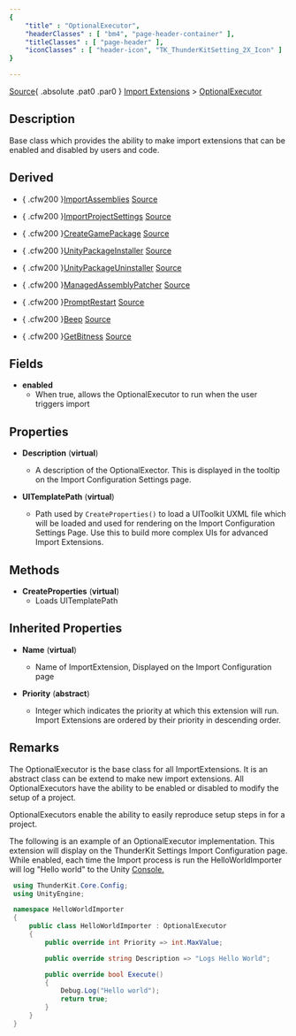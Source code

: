 ```yaml
---
{ 
	"title" : "OptionalExecutor",
	"headerClasses" : [ "bm4", "page-header-container" ],
	"titleClasses" : [ "page-header" ],
	"iconClasses" : [ "header-icon", "TK_ThunderKitSetting_2X_Icon" ]
}

---
```

[Source](assetlink://GUID/a87a9f1780c348d4080afaf9971d3a7e){ .absolute .pat0 .par0 }
[Import Extensions](documentation://GUID/00b9d411fd716fd4893e9cb7c7811f0c) >
[OptionalExecutor](documentation://GUID/e80287c690b4c0742a39805bede11894)

## Description

Base class which provides the ability to make import extensions that can be 
enabled and disabled by users and code. 



## Derived 
 - { .cfw200 }[ImportAssemblies](documentation://GUID/b216ba4bf77cd2b4eacfed464cc6540e)
[Source](assetlink://GUID/a87a9f1780c348d4080afaf9971d3a7e)

 - { .cfw200 }[ImportProjectSettings](documentation://GUID/f6ef601f07def774daf73785ec0540ea)
[Source](assetlink://GUID/3b40885578be10f4785f1fa347e9fefa) 

 - { .cfw200 }[CreateGamePackage](documentation://GUID/c72319cdfed39d34caab9a31e63e23ad)
[Source](assetlink://GUID/a4e66fd1b2f0a6b4e951af502eba5a2b) 

 - { .cfw200 }[UnityPackageInstaller](documentation://GUID/03891ed5d95f7ab48886fac5c76769b2)
[Source](assetlink://GUID/213e13d5b2469964d921c60eadde042c) 

 - { .cfw200 }[UnityPackageUninstaller](documentation://GUID/741f8e5d5c63e5640bbf7c9334a597a9)
[Source](assetlink://GUID/469f8ad306016a44e877a98c0db1d815) 

 - { .cfw200 }[ManagedAssemblyPatcher](documentation://GUID/ce92779cb49e6bb448fd6987a24d4296)
[Source](assetlink://GUID/c0960d561d36deb4aac684c83e4f0e74) 

 - { .cfw200 }[PromptRestart](documentation://GUID/82266e1ea1d3dbe44bf55f96c4d240ea)
[Source](assetlink://GUID/52610fcf3c7c01e43ad95185897e1eb5) 

 - { .cfw200 }[Beep](documentation://GUID/9b2e0ee349f56304b8d636039c4a8451)
[Source](assetlink://GUID/0cf0398e0ff60b641a1c9a78c649cbae) 

 - { .cfw200 }[GetBitness](documentation://GUID/087669654ec3c5445ac7bb8e79b56a3f)
[Source](assetlink://GUID/8840720793112784295b7c9b06af7493) 


## Fields

* **enabled**
  - When true, allows the OptionalExecutor to run when the user triggers import 

## Properties

* **Description** (**virtual**)
  - A description of the OptionalExector. This is displayed in the tooltip on
    the Import Configuration Settings page.
  
* **UITemplatePath** (**virtual**)
  - Path used by `CreateProperties()` to load a UIToolkit UXML file which will be loaded and used for rendering
    on the Import Configuration Settings Page. Use this to build more complex
	UIs for advanced Import Extensions.

## Methods

* **CreateProperties** (**virtual**)
  - Loads UITemplatePath

## Inherited Properties

* **Name** (**virtual**)
  - Name of ImportExtension, Displayed on the Import Configuration page

* **Priority** (**abstract**)
  - Integer which indicates the priority at which this extension will run. Import Extensions are ordered by their priority in descending order.

## Remarks

The OptionalExecutor is the base class for all ImportExtensions. It is an 
abstract class can be extend to make new import extensions. All 
OptionalExecutors have the ability to be enabled or disabled to modify the 
setup of a project.

OptionalExecutors enable the ability to easily reproduce setup steps in for a
project.

The following is an example of an OptionalExecutor implementation. This 
extension will display on the ThunderKit Settings Import Configuration page.
While enabled, each time the Import process is run the HelloWorldImporter will
log "Hello world" to the Unity [Console.](menulink://Window/General/Console)
   ```cs
    using ThunderKit.Core.Config;
    using UnityEngine;

    namespace HelloWorldImporter
    {
        public class HelloWorldImporter : OptionalExecutor
        {
            public override int Priority => int.MaxValue;

            public override string Description => "Logs Hello World";

            public override bool Execute()
            {
                Debug.Log("Hello world");
                return true;
            }
        }
    }
   ```
